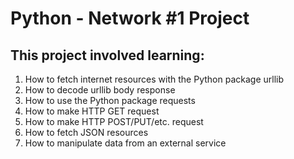 # Python - Network #1 Project 

## This project involved learning:
1. How to fetch internet resources with the Python package urllib
2. How to decode urllib body response
3. How to use the Python package requests
4. How to make HTTP GET request
5. How to make HTTP POST/PUT/etc. request
6. How to fetch JSON resources
7. How to manipulate data from an external service
